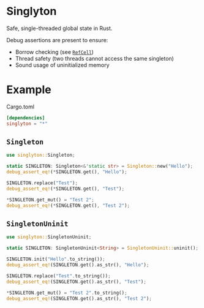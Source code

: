 # Singlyton

Safe, single-threaded global state in Rust.

Debug assertions are present to ensure:

* Borrow checking (see [`RefCell`](https://doc.rust-lang.org/std/cell/struct.RefCell.html))
* Thread safety (two threads cannot access the same singleton)
* Sound usage of uninitialized memory

# Example

Cargo.toml

```toml
[dependencies]
singlyton = "*"
```

## `Singleton`

```rust
use singlyton::Singleton;

static SINGLETON: Singleton<&'static str> = Singleton::new("Hello");
debug_assert_eq!(*SINGLETON.get(), "Hello");

SINGLETON.replace("Test");
debug_assert_eq!(*SINGLETON.get(), "Test");

*SINGLETON.get_mut() = "Test 2";
debug_assert_eq!(*SINGLETON.get(), "Test 2");
```

## `SingletonUninit`

```rust
use singlyton::SingletonUninit;

static SINGLETON: SingletonUninit<String> = SingletonUninit::uninit();

SINGLETON.init("Hello".to_string());
debug_assert_eq!(SINGLETON.get().as_str(), "Hello");

SINGLETON.replace("Test".to_string());
debug_assert_eq!(SINGLETON.get().as_str(), "Test");

*SINGLETON.get_mut() = "Test 2".to_string();
debug_assert_eq!(SINGLETON.get().as_str(), "Test 2");
```